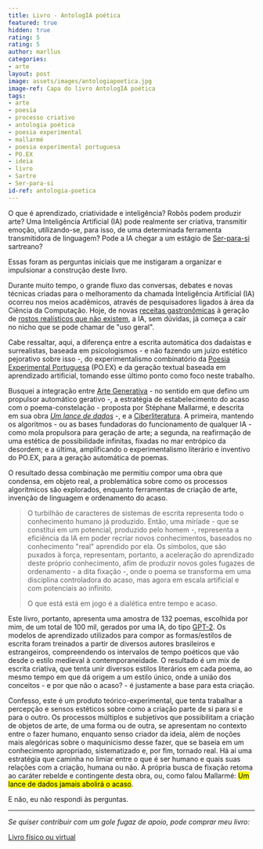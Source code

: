```yaml
---
title: Livro - AntologIA poética
featured: true
hidden: true
rating: 5
rating: 5
author: marllus
categories:
- arte
layout: post
image: assets/images/antologiapoetica.jpg
image-ref: Capa do livro AntologIA poética
tags:
- arte
- poesia
- processo criativo
- antologia poética
- poesia experimental
- mallarmé
- poesia experimental portuguesa
- PO.EX
- ideia
- livro
- Sartre
- Ser-para-si
id-ref: antologia-poetica
---
```


O que é aprendizado, criatividade e inteligência? Robôs podem produzir arte? Uma Inteligência Artificial (IA) pode realmente ser criativa, transmitir emoção, utilizando-se, para isso, de uma determinada ferramenta transmitidora de linguagem? Pode a IA chegar a um estágio de [Ser-para-si](https://www.ex-isto.com/2019/07/ser-em-si-ser-para-si.html) sartreano?

Essas foram as perguntas iniciais que me instigaram a organizar e impulsionar a construção deste livro. 

Durante muito tempo, o grande fluxo das conversas, debates e novas técnicas criadas para o melhoramento da chamada Inteligência Artificial (IA) ocorreu nos meios acadêmicos, através de pesquisadores ligados à área da Ciência da Computação. Hoje, de novas [receitas gastronômicas](https://www.tecmundo.com.br/software/124936-google-coloca-ia-criar-receitas-biscoitos.htm) à geração de [rostos realísticos que não existem](https://thispersondoesnotexist.com/), a IA, sem dúvidas, já começa a cair no nicho que se pode chamar de "uso geral". 

Cabe ressaltar, aqui, a diferença entre a escrita automática dos dadaístas e surrealistas, baseada em psicologismos - e não fazendo um juízo estético pejorativo sobre isso -, do experimentalismo combinatório da [Poesia Experimental Portuguesa](https://po-ex.net/) (PO.EX) e da geração textual baseada em aprendizado artificial, tomando esse último ponto como foco neste trabalho.

Busquei a integração entre [Arte Generativa](https://en.wikipedia.org/wiki/Generative_art) - no sentido em que defino um propulsor automático gerativo -, a estratégia de estabelecimento do acaso com o poema-constelação - proposta por Stéphane Mallarmé, e descrita em sua obra [*Um lance de dados*](https://pt.wikipedia.org/wiki/Un_Coup_de_D%C3%A9s_Jamais_N%27Abolira_le_Hasard) -, e a [Ciberliteratura](https://www.pucsp.br/ciberliteratura/oqueeciberliteratura.html). A primeira, mantendo os algoritmos - ou as bases fundadoras do funcionamento de qualquer IA - como mola propulsora para geração de arte; a segunda, na reafirmação de uma estética de possibilidade infinitas, fixadas no mar entrópico da desordem; e a última, amplificando o experimentalismo literário e inventivo do PO.EX, para a geração automática de poemas.

O resultado dessa combinação me permitiu compor uma obra que condensa, em objeto real, a problemática sobre como os processos algorítmicos são explorados, enquanto ferramentas de criação de arte, invenção de linguagem e ordenamento do acaso.

> O turbilhão de caracteres de sistemas de escrita representa todo o conhecimento humano já produzido. Então, uma miríade - que se constitui em um potencial, produzido pelo homem -, representa a eficiência da IA em poder recriar novos conhecimentos, baseados no conhecimento "real" aprendido por ela. Os símbolos, que são puxados à força, representam, portanto, a aceleração do aprendizado deste próprio conhecimento, afim de produzir novos goles fugazes de ordenamento - a dita fixação -, onde o poema se transforma em uma disciplina controladora do acaso, mas agora em escala artificial e com potenciais ao infinito. 
> 
> O que está está em jogo é a dialética entre tempo e acaso.  

Este livro, portanto, apresenta uma amostra de 132 poemas, escolhida por mim, de um total de 100 mil, gerados por uma IA, do tipo [GPT-2](https://openai.com/blog/gpt-2-1-5b-release/). Os modelos de aprendizado utilizados para compor as formas/estilos de escrita foram treinados a partir de diversos autores brasileiros e estrangeiros, compreendendo os intervalos de tempo poéticos que vão desde o estilo medieval à contemporaneidade. O resultado é um mix de escrita criativa, que tenta unir diversos estilos literários em cada poema, ao mesmo tempo em que dá origem a um estilo único, onde a união dos conceitos - e por que não o acaso? - é justamente a base para esta criação.

Confesso, este é um produto teórico-experimental, que tenta trabalhar a percepção e sensos estéticos sobre como a criação parte de si para si e para o outro. Os processos múltiplos e subjetivos que possibilitam a criação de objetos de arte, de uma forma ou de outra, se apresentam no contexto entre o fazer humano, enquanto senso criador da ideia, além de noções mais alegóricas sobre o maquinicismo desse fazer, que se baseia em um conhecimento apropriado, sistematizado e, por fim, tornado real. Há aí uma estratégia que caminha no limiar entre o que é ser humano e quais suas relações com a criação, humana ou não. A própria busca de fixação retoma ao caráter rebelde e contingente desta obra, ou, como falou Mallarmé: <mark>Um lance de dados jamais abolirá o acaso</mark>.

E não, eu não respondi às perguntas.

____

*Se quiser contribuir com um gole fugaz de apoio, pode comprar meu livro:* 

[Livro físico ou virtual](http://kutt.marllus.com/4Py84v)
